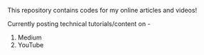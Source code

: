 This repository contains codes for my online articles and videos!

Currently posting technical tutorials/content on - 
1) Medium
2) YouTube